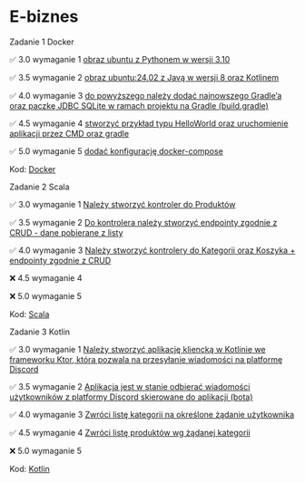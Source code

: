 # E-biznes
Zadanie 1 Docker

✅ 3.0 wymaganie 1 [obraz ubuntu z Pythonem w wersji 3.10](https://github.com/oszyjka/E-biznes/commit/ba7470032fd024cf8320fcf403672739476720de)

✅ 3.5 wymaganie 2 [obraz ubuntu:24.02 z Javą w wersji 8 oraz Kotlinem](https://github.com/oszyjka/E-biznes/commit/ed7a7b8cf589b79ab8d9713a833de24b8162736b)

✅ 4.0 wymaganie 3 [do powyższego należy dodać najnowszego Gradle’a oraz paczkę JDBC SQLite w ramach projektu na Gradle (build.gradle)](https://github.com/oszyjka/E-biznes/commit/02c4af4a54978764fd1fcec15e2e25b8469b90ed)

✅ 4.5 wymaganie 4 [stworzyć przykład typu HelloWorld oraz uruchomienie aplikacji przez CMD oraz gradle](https://github.com/oszyjka/E-biznes/commit/922c9e2265de341de72fc0c5a274889368676731)

✅ 5.0 wymaganie 5 [dodać konfigurację docker-compose](https://github.com/oszyjka/E-biznes/commit/e4baa87c854900069794345a255d65a7072c9e41)

Kod: [Docker](https://github.com/oszyjka/E-biznes/tree/main/Docker)

Zadanie 2 Scala

✅ 3.0 wymaganie 1 [Należy stworzyć kontroler do Produktów](https://github.com/oszyjka/E-biznes/commit/056ef3eec25017890d705a0248760835a8b2f5be)

✅ 3.5 wymaganie 2 [Do kontrolera należy stworzyć endpointy zgodnie z CRUD - dane pobierane z listy](https://github.com/oszyjka/E-biznes/commit/d779290b2018f9d1e19b4d883a222166b67285b8)

✅ 4.0 wymaganie 3 [Należy stworzyć kontrolery do Kategorii oraz Koszyka + endpointy zgodnie z CRUD](https://github.com/oszyjka/E-biznes/commit/60cf8d7365b8277cb303156513992df49d7574d9)

❌ 4.5 wymaganie 4 

❌ 5.0 wymaganie 5 

Kod: [Scala](https://github.com/oszyjka/E-biznes/tree/main/Scala)

Zadanie 3 Kotlin

✅ 3.0 wymaganie 1 [Należy stworzyć aplikację kliencką w Kotlinie we frameworku Ktor, która pozwala na przesyłanie wiadomości na platformę Discord](https://github.com/oszyjka/E-biznes/commit/7dd9e851a1ae9dddbebfecbabba6397e417c5373)

✅ 3.5 wymaganie 2 [Aplikacja jest w stanie odbierać wiadomości użytkowników z platformy Discord skierowane do aplikacji (bota)](https://github.com/oszyjka/E-biznes/commit/edd1e99a34dd8f841e4b38fcd4308cbedbe30dd9)

✅ 4.0 wymaganie 3 [Zwróci listę kategorii na określone żądanie użytkownika](https://github.com/oszyjka/E-biznes/commit/c0f8021b9bb094891b31b0d5da1439e28f50fce4)

✅ 4.5 wymaganie 4 [Zwróci listę produktów wg żądanej kategorii](https://github.com/oszyjka/E-biznes/commit/cc9cc560323988b3c43f3b3e0abc4a1188f5f05d)

❌ 5.0 wymaganie 5 

Kod: [Kotlin](https://github.com/oszyjka/E-biznes/tree/main/Kotlin/app)